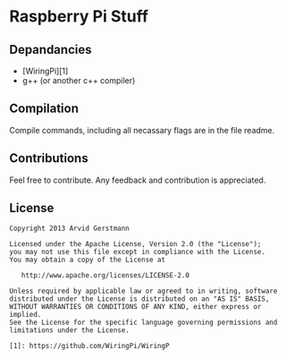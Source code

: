 Raspberry Pi Stuff
==================


## Depandancies

* [WiringPi][1]
* g++ (or another c++ compiler)


## Compilation

Compile commands, including all necassary flags are in the file readme.


## Contributions

Feel free to contribute. Any feedback and contribution is appreciated.


## License

```
Copyright 2013 Arvid Gerstmann

Licensed under the Apache License, Version 2.0 (the "License");
you may not use this file except in compliance with the License.
You may obtain a copy of the License at

   http://www.apache.org/licenses/LICENSE-2.0

Unless required by applicable law or agreed to in writing, software
distributed under the License is distributed on an "AS IS" BASIS,
WITHOUT WARRANTIES OR CONDITIONS OF ANY KIND, either express or implied.
See the License for the specific language governing permissions and
limitations under the License.

[1]: https://github.com/WiringPi/WiringP
